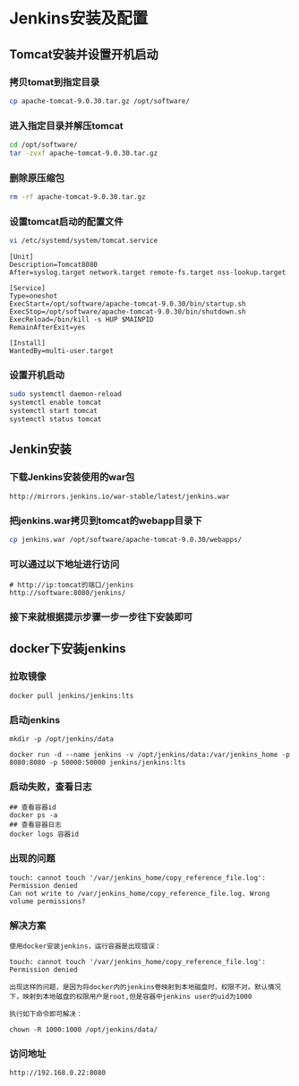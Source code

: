 # Jenkins安装及配置

## Tomcat安装并设置开机启动

### 拷贝tomat到指定目录

```sh
cp apache-tomcat-9.0.30.tar.gz /opt/software/
```

### 进入指定目录并解压tomcat

```sh
cd /opt/software/
tar -zvxf apache-tomcat-9.0.30.tar.gz
```

### 删除原压缩包

```sh
rm -rf apache-tomcat-9.0.30.tar.gz
```

### 设置tomcat启动的配置文件

```sh
vi /etc/systemd/system/tomcat.service
```

```shell
[Unit]
Description=Tomcat8080
After=syslog.target network.target remote-fs.target nss-lookup.target

[Service]
Type=oneshot
ExecStart=/opt/software/apache-tomcat-9.0.30/bin/startup.sh
ExecStop=/opt/software/apache-tomcat-9.0.30/bin/shutdown.sh
ExecReload=/bin/kill -s HUP $MAINPID
RemainAfterExit=yes

[Install]
WantedBy=multi-user.target
```

### 设置开机启动

```sh
sudo systemctl daemon-reload
systemctl enable tomcat
systemctl start tomcat
systemctl status tomcat
```

## Jenkin安装

### 下载Jenkins安装使用的war包

```http
http://mirrors.jenkins.io/war-stable/latest/jenkins.war
```

### 把jenkins.war拷贝到tomcat的webapp目录下

```sh
cp jenkins.war /opt/software/apache-tomcat-9.0.30/webapps/
```

### 可以通过以下地址进行访问

```http
# http://ip:tomcat的端口/jenkins
http://software:8080/jenkins/
```

### 接下来就根据提示步骤一步一步往下安装即可

## docker下安装jenkins

### 拉取镜像

```shell
docker pull jenkins/jenkins:lts
```

### 启动jenkins

```shell
mkdir -p /opt/jenkins/data

docker run -d --name jenkins -v /opt/jenkins/data:/var/jenkins_home -p 8080:8080 -p 50000:50000 jenkins/jenkins:lts
```

### 启动失败，查看日志

```shell
## 查看容器id
docker ps -a
## 查看容器日志
docker logs 容器id
```

### 出现的问题

```
touch: cannot touch '/var/jenkins_home/copy_reference_file.log': Permission denied
Can not write to /var/jenkins_home/copy_reference_file.log. Wrong volume permissions?
```

### 解决方案

```
使用docker安装jenkins，运行容器是出现错误：

touch: cannot touch '/var/jenkins_home/copy_reference_file.log': Permission denied

出现这样的问题，是因为将docker内的jenkins卷映射到本地磁盘时，权限不对。默认情况下，映射到本地磁盘的权限用户是root,但是容器中jenkins user的uid为1000

执行如下命令即可解决：

chown -R 1000:1000 /opt/jenkins/data/
```

### 访问地址

```http
http://192.168.0.22:8080
```

